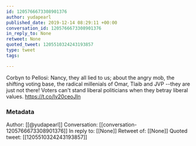 ```yaml
---
id: 1205766673308901376
author: yudapearl
published_date: 2019-12-14 08:29:11 +00:00
conversation_id: 1205766673308901376
in_reply_to: None
retweet: None
quoted_tweet: 1205510324243193857
type: tweet
tags:

---
```


Corbyn to Pellosi: Nancy, they all lied to us; about the angry mob, the shifting voting base, the radical millenials of Omar, Tlaib and JVP --they are just not there! Voters can't stand liberal politicians when they betray liberal values. https://t.co/lv20ceoJIn

### Metadata

Author: [[@yudapearl]]
Conversation: [[conversation-1205766673308901376]]
In reply to: [[None]]
Retweet of: [[None]]
Quoted tweet: [[1205510324243193857]]
